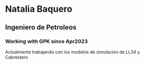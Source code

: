 # Natalia Baquero
## Ingeniero de Petroleos
### Working with GPK since Apr2023
Actualmente trabajando con los modelos de simulacion de LL34 y Cabrestero
